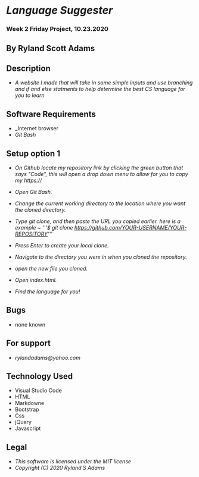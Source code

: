 # _Language Suggester_
### Week 2 Friday Project, 10.23.2020
## By Ryland Scott Adams
## Description 
* _A website I made that will take in some simple inputs and use branching and if and else statments to help determine the best CS language for you to learn_

## Software Requirements
* _Internet browser
* _Git Bash_

## Setup option 1
* _On Github locate my repository link by clicking the green button that says "Code", this will open a drop down menu to allow for you to copy my https://_

* _Open Git Bash._ 

* _Change the current working directory to the location where you want the cloned directory._

* _Type git clone, and then paste the URL you copied earlier. here is a example ~ '''$ git clone https://github.com/YOUR-USERNAME/YOUR-REPOSITORY'''_

* _Press Enter to create your local clone._

* _Navigate to the directory you were in when you cloned the repository._

* _open the new file you cloned._

* _Open index.html._

* _Find the language for you!_


## Bugs
* none known

## For support
* _rylandadams@yahoo.com_

## Technology Used 
- Visual Studio Code
- HTML
- Markdowne
- Bootstrap
- Css
- jQuery
- Javascript

## Legal 
* _This software is licensed under the MIT license_
* _Copyright (C) 2020 Ryland S Adams_
